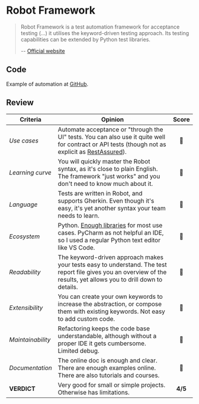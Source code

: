 # Robot Framework

> Robot Framework is a test automation framework for acceptance testing (...) it utilises the keyword-driven testing approach. Its testing capabilities can be extended by Python test libraries.
>
> -- [Official website](http://robotframework.org/)

## Code

Example of automation at [GitHub](https://github.com/dialex/start-testing/code/framework/).

## Review

| Criteria        | Opinion                                                      | Score |
| --------------- | ------------------------------------------------------------ | :---: |
| _Use cases_       | Automate acceptance or "through the UI" tests. You can also use it quite well for contract or API tests (though not as explicit as [RestAssured](http://rest-assured.io/)). | 🥈     |
| _Learning curve_  | You will quickly master the Robot syntax, as it's close to plain English. The framework "just works" and you don't need to know much about it. | 🥇     |
| _Language_        | Tests are written in Robot, and supports Gherkin. Even though it's easy, it's yet another syntax your team needs to learn. | 🥈     |
| _Ecosystem_       | Python. [Enough libraries](https://github.com/fkromer/awesome-robotframework/blob/master/README.md) for most use cases. PyCharm as not helpful an IDE, so I used a regular Python text editor like VS Code. | 🥈     |
| _Readability_     | The keyword-driven approach makes your tests easy to understand. The test report file gives you an overview of the results, yet allows you to drill down to details. | 🥇     |
| _Extensibility_   | You can create your own keywords to increase the abstraction, or compose them with existing keywords. Not easy to add custom code. | 🥈     |
| _Maintainability_ | Refactoring keeps the code base understandable, although without a proper IDE it gets cumbersome. Limited debug. | 🥈     |
| _Documentation_   | The online doc is enough and clear. There are enough examples online. There are also tutorials and courses. | 🥈     |
| **VERDICT**   | Very good for small or simple projects. Otherwise has limitations. | **4/5** |
